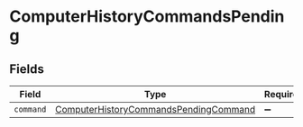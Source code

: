# ComputerHistoryCommandsPending


## Fields

| Field                                                                                                 | Type                                                                                                  | Required                                                                                              | Description                                                                                           |
| ----------------------------------------------------------------------------------------------------- | ----------------------------------------------------------------------------------------------------- | ----------------------------------------------------------------------------------------------------- | ----------------------------------------------------------------------------------------------------- |
| `command`                                                                                             | [ComputerHistoryCommandsPendingCommand](../../models/shared/computerhistorycommandspendingcommand.md) | :heavy_minus_sign:                                                                                    | N/A                                                                                                   |